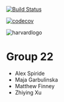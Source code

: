 [![Build Status](https://travis-ci.org/Crimson-Computing/cs207-FinalProject.svg?branch=master)](https://travis-ci.org/Crimson-Computing/cs207-FinalProject)

[![codecov](https://codecov.io/gh/Crimson-Computing/cs207-FinalProject/branch/master/graph/badge.svg)](https://codecov.io/gh/Crimson-Computing/cs207-FinalProject)

![harvardlogo](https://user-images.githubusercontent.com/43005886/70466251-b73c0c00-1a90-11ea-9ad6-5a70ff240afb.jpg)


# Group 22
- Alex Spiride
- Maja Garbulinska
- Matthew Finney
- Zhiying Xu

